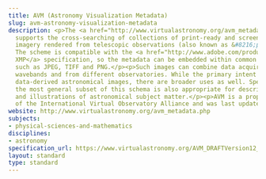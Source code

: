 ```yaml
---
title: AVM (Astronomy Visualization Metadata)
slug: avm-astronomy-visualization-metadata
description: <p>The <a href="http://www.virtualastronomy.org/avm_metadata.php">AVM</a> scheme
  supports the cross-searching of collections of print-ready and screen-ready astronomical
  imagery rendered from telescopic observations (also known as &#8216;pretty pictures&#8217;).
  The scheme is compatible with the <a href="http://www.adobe.com/products/xmp/">Adobe
  XMP</a> specification, so the metadata can be embedded within common image formats
  such as JPEG, TIFF and PNG.</p><p>Such images can combine data acquired at different
  wavebands and from different observatories. While the primary intent is to cover
  data-derived astronomical images, there are broader uses as well. Specifically,
  the most general subset of this schema is also appropriate for describing artwork
  and illustrations of astronomical subject matter.</p><p>AVM is a proposed recommendation
  of the International Virtual Observatory Alliance and was last updated in 2011.</p>
website: http://www.virtualastronomy.org/avm_metadata.php
subjects:
- physical-sciences-and-mathematics
disciplines:
- astronomy
specification_url: https://www.virtualastronomy.org/AVM_DRAFTVersion12_rlh02.pdf
layout: standard
type: standard
---
```


